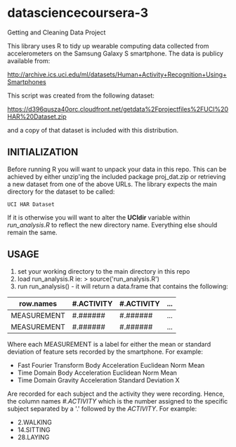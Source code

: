 datasciencecoursera-3
=====================

Getting and Cleaning Data Project

This library uses R to tidy up wearable computing data collected 
from accelerometers on the Samsung Galaxy S smartphone.  The data
is publicy available from:

http://archive.ics.uci.edu/ml/datasets/Human+Activity+Recognition+Using+Smartphones

This script was created from the following dataset:

https://d396qusza40orc.cloudfront.net/getdata%2Fprojectfiles%2FUCI%20HAR%20Dataset.zip

and a copy of that dataset is included with this distribution.

INITIALIZATION
--------------

Before running R you will want to unpack your data in this repo.
This can be achieved by either unzip'ing the included package
proj_dat.zip or retrieving a new dataset from one of the above URLs.
The library expects the main directory for the dataset to be called:

```
UCI HAR Dataset
```

If it is otherwise you will want to alter the **UCIdir** variable within
*run_analysis.R* to reflect the new directory name.  Everything else should remain
the same.  

USAGE
-----

1. set your working directory to the main directory in this repo
2. load run_analysis.R ie: > source('run_analysis.R')
3. run run_analysis() - it will return a data.frame that contains
the following:

| row.names | #.ACTIVITY | #.ACTIVITY | ... |
------------|------------|------------|-----|
| MEASUREMENT | #.###### | #.###### | ... |
| MEASUREMENT | #.###### | #.###### | ... |

Where each MEASUREMENT is a label for either the mean or standard
deviation of feature sets recorded by the smartphone.  For example:

* Fast Fourier Transform Body Acceleration Euclidean Norm Mean
* Time Domain Body Acceleration Euclidean Norm Mean
* Time Domain Gravity Acceleration Standard Deviation X

Are recorded for each subject and the activity they were recording.
Hence, the column names *#.ACTIVITY* which is the number assigned to
the specific subject separated by a '.' followed by the *ACTIVITY*.
For example:

* 2.WALKING
* 14.SITTING
* 28.LAYING


